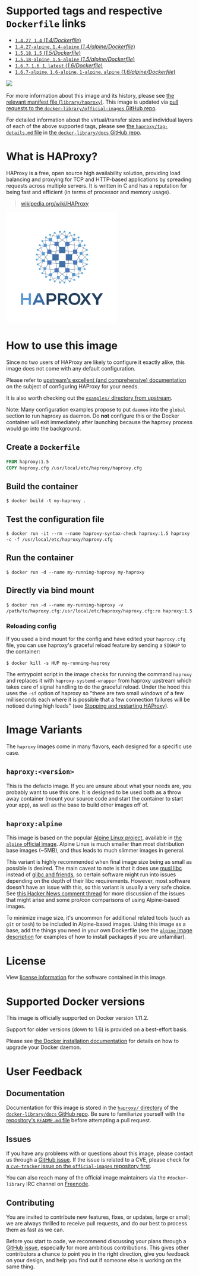 # Supported tags and respective `Dockerfile` links

-	[`1.4.27`, `1.4` (*1.4/Dockerfile*)](https://github.com/docker-library/haproxy/blob/a11db1597f9be5365028673df4d05b2ea854b3ed/1.4/Dockerfile)
-	[`1.4.27-alpine`, `1.4-alpine` (*1.4/alpine/Dockerfile*)](https://github.com/docker-library/haproxy/blob/667427cf0ac38b7ff7d9fcbd29493b54adf9d53d/1.4/alpine/Dockerfile)
-	[`1.5.18`, `1.5` (*1.5/Dockerfile*)](https://github.com/docker-library/haproxy/blob/e128fc85947f0de7213185c9f948150e39cbc766/1.5/Dockerfile)
-	[`1.5.18-alpine`, `1.5-alpine` (*1.5/alpine/Dockerfile*)](https://github.com/docker-library/haproxy/blob/667427cf0ac38b7ff7d9fcbd29493b54adf9d53d/1.5/alpine/Dockerfile)
-	[`1.6.7`, `1.6`, `1`, `latest` (*1.6/Dockerfile*)](https://github.com/docker-library/haproxy/blob/fee22521901f01ccde1a1f63c6d3b619053ef196/1.6/Dockerfile)
-	[`1.6.7-alpine`, `1.6-alpine`, `1-alpine`, `alpine` (*1.6/alpine/Dockerfile*)](https://github.com/docker-library/haproxy/blob/fee22521901f01ccde1a1f63c6d3b619053ef196/1.6/alpine/Dockerfile)

[![](https://badge.imagelayers.io/haproxy:latest.svg)](https://imagelayers.io/?images=haproxy:1.4.27,haproxy:1.4.27-alpine,haproxy:1.5.18,haproxy:1.5.18-alpine,haproxy:1.6.7,haproxy:1.6.7-alpine)

For more information about this image and its history, please see [the relevant manifest file (`library/haproxy`)](https://github.com/docker-library/official-images/blob/master/library/haproxy). This image is updated via [pull requests to the `docker-library/official-images` GitHub repo](https://github.com/docker-library/official-images/pulls?q=label%3Alibrary%2Fhaproxy).

For detailed information about the virtual/transfer sizes and individual layers of each of the above supported tags, please see [the `haproxy/tag-details.md` file](https://github.com/docker-library/docs/blob/master/haproxy/tag-details.md) in [the `docker-library/docs` GitHub repo](https://github.com/docker-library/docs).

# What is HAProxy?

HAProxy is a free, open source high availability solution, providing load balancing and proxying for TCP and HTTP-based applications by spreading requests across multiple servers. It is written in C and has a reputation for being fast and efficient (in terms of processor and memory usage).

> [wikipedia.org/wiki/HAProxy](https://en.wikipedia.org/wiki/HAProxy)

![logo](https://raw.githubusercontent.com/docker-library/docs/566c944ca5eb9d1947c8a2e8821f8de2b0fc144c/haproxy/logo.png)

# How to use this image

Since no two users of HAProxy are likely to configure it exactly alike, this image does not come with any default configuration.

Please refer to [upstream's excellent (and comprehensive) documentation](https://cbonte.github.io/haproxy-dconv/) on the subject of configuring HAProxy for your needs.

It is also worth checking out the [`examples/` directory from upstream](http://www.haproxy.org/git?p=haproxy-1.5.git;a=tree;f=examples).

Note: Many configuration examples propose to put `daemon` into the `global` section to run haproxy as daemon. Do **not** configure this or the Docker container will exit immediately after launching because the haproxy process would go into the background.

## Create a `Dockerfile`

```dockerfile
FROM haproxy:1.5
COPY haproxy.cfg /usr/local/etc/haproxy/haproxy.cfg
```

## Build the container

```console
$ docker build -t my-haproxy .
```

## Test the configuration file

```console
$ docker run -it --rm --name haproxy-syntax-check haproxy:1.5 haproxy -c -f /usr/local/etc/haproxy/haproxy.cfg
```

## Run the container

```console
$ docker run -d --name my-running-haproxy my-haproxy
```

## Directly via bind mount

```console
$ docker run -d --name my-running-haproxy -v /path/to/haproxy.cfg:/usr/local/etc/haproxy/haproxy.cfg:ro haproxy:1.5
```

### Reloading config

If you used a bind mount for the config and have edited your `haproxy.cfg` file, you can use haproxy's graceful reload feature by sending a `SIGHUP` to the container:

```console
$ docker kill -s HUP my-running-haproxy
```

The entrypoint script in the image checks for running the command `haproxy` and replaces it with `haproxy-systemd-wrapper` from haproxy upstream which takes care of signal handling to do the graceful reload. Under the hood this uses the `-sf` option of haproxy so "there are two small windows of a few milliseconds each where it is possible that a few connection failures will be noticed during high loads" (see [Stopping and restarting HAProxy](http://www.haproxy.org/download/1.6/doc/management.txt)).

# Image Variants

The `haproxy` images come in many flavors, each designed for a specific use case.

## `haproxy:<version>`

This is the defacto image. If you are unsure about what your needs are, you probably want to use this one. It is designed to be used both as a throw away container (mount your source code and start the container to start your app), as well as the base to build other images off of.

## `haproxy:alpine`

This image is based on the popular [Alpine Linux project](http://alpinelinux.org), available in [the `alpine` official image](https://hub.docker.com/_/alpine). Alpine Linux is much smaller than most distribution base images (~5MB), and thus leads to much slimmer images in general.

This variant is highly recommended when final image size being as small as possible is desired. The main caveat to note is that it does use [musl libc](http://www.musl-libc.org) instead of [glibc and friends](http://www.etalabs.net/compare_libcs.html), so certain software might run into issues depending on the depth of their libc requirements. However, most software doesn't have an issue with this, so this variant is usually a very safe choice. See [this Hacker News comment thread](https://news.ycombinator.com/item?id=10782897) for more discussion of the issues that might arise and some pro/con comparisons of using Alpine-based images.

To minimize image size, it's uncommon for additional related tools (such as `git` or `bash`) to be included in Alpine-based images. Using this image as a base, add the things you need in your own Dockerfile (see the [`alpine` image description](https://hub.docker.com/_/alpine/) for examples of how to install packages if you are unfamiliar).

# License

View [license information](http://www.haproxy.org/download/1.5/doc/LICENSE) for the software contained in this image.

# Supported Docker versions

This image is officially supported on Docker version 1.11.2.

Support for older versions (down to 1.6) is provided on a best-effort basis.

Please see [the Docker installation documentation](https://docs.docker.com/installation/) for details on how to upgrade your Docker daemon.

# User Feedback

## Documentation

Documentation for this image is stored in the [`haproxy/` directory](https://github.com/docker-library/docs/tree/master/haproxy) of the [`docker-library/docs` GitHub repo](https://github.com/docker-library/docs). Be sure to familiarize yourself with the [repository's `README.md` file](https://github.com/docker-library/docs/blob/master/README.md) before attempting a pull request.

## Issues

If you have any problems with or questions about this image, please contact us through a [GitHub issue](https://github.com/docker-library/haproxy/issues). If the issue is related to a CVE, please check for [a `cve-tracker` issue on the `official-images` repository first](https://github.com/docker-library/official-images/issues?q=label%3Acve-tracker).

You can also reach many of the official image maintainers via the `#docker-library` IRC channel on [Freenode](https://freenode.net).

## Contributing

You are invited to contribute new features, fixes, or updates, large or small; we are always thrilled to receive pull requests, and do our best to process them as fast as we can.

Before you start to code, we recommend discussing your plans through a [GitHub issue](https://github.com/docker-library/haproxy/issues), especially for more ambitious contributions. This gives other contributors a chance to point you in the right direction, give you feedback on your design, and help you find out if someone else is working on the same thing.

